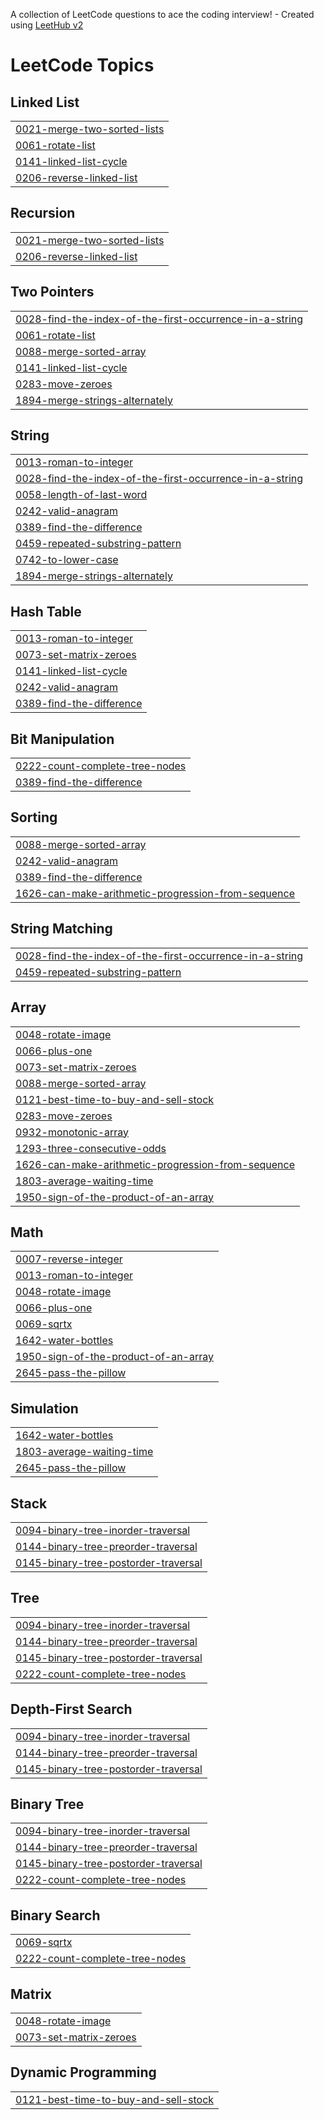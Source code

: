 A collection of LeetCode questions to ace the coding interview! - Created using [LeetHub v2](https://github.com/arunbhardwaj/LeetHub-2.0)
<!---LeetCode Topics Start-->
# LeetCode Topics
## Linked List
|  |
| ------- |
| [0021-merge-two-sorted-lists](https://github.com/ayushjain2163/LeetCode/tree/master/0021-merge-two-sorted-lists) |
| [0061-rotate-list](https://github.com/ayushjain2163/LeetCode/tree/master/0061-rotate-list) |
| [0141-linked-list-cycle](https://github.com/ayushjain2163/LeetCode/tree/master/0141-linked-list-cycle) |
| [0206-reverse-linked-list](https://github.com/ayushjain2163/LeetCode/tree/master/0206-reverse-linked-list) |
## Recursion
|  |
| ------- |
| [0021-merge-two-sorted-lists](https://github.com/ayushjain2163/LeetCode/tree/master/0021-merge-two-sorted-lists) |
| [0206-reverse-linked-list](https://github.com/ayushjain2163/LeetCode/tree/master/0206-reverse-linked-list) |
## Two Pointers
|  |
| ------- |
| [0028-find-the-index-of-the-first-occurrence-in-a-string](https://github.com/ayushjain2163/LeetCode/tree/master/0028-find-the-index-of-the-first-occurrence-in-a-string) |
| [0061-rotate-list](https://github.com/ayushjain2163/LeetCode/tree/master/0061-rotate-list) |
| [0088-merge-sorted-array](https://github.com/ayushjain2163/LeetCode/tree/master/0088-merge-sorted-array) |
| [0141-linked-list-cycle](https://github.com/ayushjain2163/LeetCode/tree/master/0141-linked-list-cycle) |
| [0283-move-zeroes](https://github.com/ayushjain2163/LeetCode/tree/master/0283-move-zeroes) |
| [1894-merge-strings-alternately](https://github.com/ayushjain2163/LeetCode/tree/master/1894-merge-strings-alternately) |
## String
|  |
| ------- |
| [0013-roman-to-integer](https://github.com/ayushjain2163/LeetCode/tree/master/0013-roman-to-integer) |
| [0028-find-the-index-of-the-first-occurrence-in-a-string](https://github.com/ayushjain2163/LeetCode/tree/master/0028-find-the-index-of-the-first-occurrence-in-a-string) |
| [0058-length-of-last-word](https://github.com/ayushjain2163/LeetCode/tree/master/0058-length-of-last-word) |
| [0242-valid-anagram](https://github.com/ayushjain2163/LeetCode/tree/master/0242-valid-anagram) |
| [0389-find-the-difference](https://github.com/ayushjain2163/LeetCode/tree/master/0389-find-the-difference) |
| [0459-repeated-substring-pattern](https://github.com/ayushjain2163/LeetCode/tree/master/0459-repeated-substring-pattern) |
| [0742-to-lower-case](https://github.com/ayushjain2163/LeetCode/tree/master/0742-to-lower-case) |
| [1894-merge-strings-alternately](https://github.com/ayushjain2163/LeetCode/tree/master/1894-merge-strings-alternately) |
## Hash Table
|  |
| ------- |
| [0013-roman-to-integer](https://github.com/ayushjain2163/LeetCode/tree/master/0013-roman-to-integer) |
| [0073-set-matrix-zeroes](https://github.com/ayushjain2163/LeetCode/tree/master/0073-set-matrix-zeroes) |
| [0141-linked-list-cycle](https://github.com/ayushjain2163/LeetCode/tree/master/0141-linked-list-cycle) |
| [0242-valid-anagram](https://github.com/ayushjain2163/LeetCode/tree/master/0242-valid-anagram) |
| [0389-find-the-difference](https://github.com/ayushjain2163/LeetCode/tree/master/0389-find-the-difference) |
## Bit Manipulation
|  |
| ------- |
| [0222-count-complete-tree-nodes](https://github.com/ayushjain2163/LeetCode/tree/master/0222-count-complete-tree-nodes) |
| [0389-find-the-difference](https://github.com/ayushjain2163/LeetCode/tree/master/0389-find-the-difference) |
## Sorting
|  |
| ------- |
| [0088-merge-sorted-array](https://github.com/ayushjain2163/LeetCode/tree/master/0088-merge-sorted-array) |
| [0242-valid-anagram](https://github.com/ayushjain2163/LeetCode/tree/master/0242-valid-anagram) |
| [0389-find-the-difference](https://github.com/ayushjain2163/LeetCode/tree/master/0389-find-the-difference) |
| [1626-can-make-arithmetic-progression-from-sequence](https://github.com/ayushjain2163/LeetCode/tree/master/1626-can-make-arithmetic-progression-from-sequence) |
## String Matching
|  |
| ------- |
| [0028-find-the-index-of-the-first-occurrence-in-a-string](https://github.com/ayushjain2163/LeetCode/tree/master/0028-find-the-index-of-the-first-occurrence-in-a-string) |
| [0459-repeated-substring-pattern](https://github.com/ayushjain2163/LeetCode/tree/master/0459-repeated-substring-pattern) |
## Array
|  |
| ------- |
| [0048-rotate-image](https://github.com/ayushjain2163/LeetCode/tree/master/0048-rotate-image) |
| [0066-plus-one](https://github.com/ayushjain2163/LeetCode/tree/master/0066-plus-one) |
| [0073-set-matrix-zeroes](https://github.com/ayushjain2163/LeetCode/tree/master/0073-set-matrix-zeroes) |
| [0088-merge-sorted-array](https://github.com/ayushjain2163/LeetCode/tree/master/0088-merge-sorted-array) |
| [0121-best-time-to-buy-and-sell-stock](https://github.com/ayushjain2163/LeetCode/tree/master/0121-best-time-to-buy-and-sell-stock) |
| [0283-move-zeroes](https://github.com/ayushjain2163/LeetCode/tree/master/0283-move-zeroes) |
| [0932-monotonic-array](https://github.com/ayushjain2163/LeetCode/tree/master/0932-monotonic-array) |
| [1293-three-consecutive-odds](https://github.com/ayushjain2163/LeetCode/tree/master/1293-three-consecutive-odds) |
| [1626-can-make-arithmetic-progression-from-sequence](https://github.com/ayushjain2163/LeetCode/tree/master/1626-can-make-arithmetic-progression-from-sequence) |
| [1803-average-waiting-time](https://github.com/ayushjain2163/LeetCode/tree/master/1803-average-waiting-time) |
| [1950-sign-of-the-product-of-an-array](https://github.com/ayushjain2163/LeetCode/tree/master/1950-sign-of-the-product-of-an-array) |
## Math
|  |
| ------- |
| [0007-reverse-integer](https://github.com/ayushjain2163/LeetCode/tree/master/0007-reverse-integer) |
| [0013-roman-to-integer](https://github.com/ayushjain2163/LeetCode/tree/master/0013-roman-to-integer) |
| [0048-rotate-image](https://github.com/ayushjain2163/LeetCode/tree/master/0048-rotate-image) |
| [0066-plus-one](https://github.com/ayushjain2163/LeetCode/tree/master/0066-plus-one) |
| [0069-sqrtx](https://github.com/ayushjain2163/LeetCode/tree/master/0069-sqrtx) |
| [1642-water-bottles](https://github.com/ayushjain2163/LeetCode/tree/master/1642-water-bottles) |
| [1950-sign-of-the-product-of-an-array](https://github.com/ayushjain2163/LeetCode/tree/master/1950-sign-of-the-product-of-an-array) |
| [2645-pass-the-pillow](https://github.com/ayushjain2163/LeetCode/tree/master/2645-pass-the-pillow) |
## Simulation
|  |
| ------- |
| [1642-water-bottles](https://github.com/ayushjain2163/LeetCode/tree/master/1642-water-bottles) |
| [1803-average-waiting-time](https://github.com/ayushjain2163/LeetCode/tree/master/1803-average-waiting-time) |
| [2645-pass-the-pillow](https://github.com/ayushjain2163/LeetCode/tree/master/2645-pass-the-pillow) |
## Stack
|  |
| ------- |
| [0094-binary-tree-inorder-traversal](https://github.com/ayushjain2163/LeetCode/tree/master/0094-binary-tree-inorder-traversal) |
| [0144-binary-tree-preorder-traversal](https://github.com/ayushjain2163/LeetCode/tree/master/0144-binary-tree-preorder-traversal) |
| [0145-binary-tree-postorder-traversal](https://github.com/ayushjain2163/LeetCode/tree/master/0145-binary-tree-postorder-traversal) |
## Tree
|  |
| ------- |
| [0094-binary-tree-inorder-traversal](https://github.com/ayushjain2163/LeetCode/tree/master/0094-binary-tree-inorder-traversal) |
| [0144-binary-tree-preorder-traversal](https://github.com/ayushjain2163/LeetCode/tree/master/0144-binary-tree-preorder-traversal) |
| [0145-binary-tree-postorder-traversal](https://github.com/ayushjain2163/LeetCode/tree/master/0145-binary-tree-postorder-traversal) |
| [0222-count-complete-tree-nodes](https://github.com/ayushjain2163/LeetCode/tree/master/0222-count-complete-tree-nodes) |
## Depth-First Search
|  |
| ------- |
| [0094-binary-tree-inorder-traversal](https://github.com/ayushjain2163/LeetCode/tree/master/0094-binary-tree-inorder-traversal) |
| [0144-binary-tree-preorder-traversal](https://github.com/ayushjain2163/LeetCode/tree/master/0144-binary-tree-preorder-traversal) |
| [0145-binary-tree-postorder-traversal](https://github.com/ayushjain2163/LeetCode/tree/master/0145-binary-tree-postorder-traversal) |
## Binary Tree
|  |
| ------- |
| [0094-binary-tree-inorder-traversal](https://github.com/ayushjain2163/LeetCode/tree/master/0094-binary-tree-inorder-traversal) |
| [0144-binary-tree-preorder-traversal](https://github.com/ayushjain2163/LeetCode/tree/master/0144-binary-tree-preorder-traversal) |
| [0145-binary-tree-postorder-traversal](https://github.com/ayushjain2163/LeetCode/tree/master/0145-binary-tree-postorder-traversal) |
| [0222-count-complete-tree-nodes](https://github.com/ayushjain2163/LeetCode/tree/master/0222-count-complete-tree-nodes) |
## Binary Search
|  |
| ------- |
| [0069-sqrtx](https://github.com/ayushjain2163/LeetCode/tree/master/0069-sqrtx) |
| [0222-count-complete-tree-nodes](https://github.com/ayushjain2163/LeetCode/tree/master/0222-count-complete-tree-nodes) |
## Matrix
|  |
| ------- |
| [0048-rotate-image](https://github.com/ayushjain2163/LeetCode/tree/master/0048-rotate-image) |
| [0073-set-matrix-zeroes](https://github.com/ayushjain2163/LeetCode/tree/master/0073-set-matrix-zeroes) |
## Dynamic Programming
|  |
| ------- |
| [0121-best-time-to-buy-and-sell-stock](https://github.com/ayushjain2163/LeetCode/tree/master/0121-best-time-to-buy-and-sell-stock) |
<!---LeetCode Topics End-->